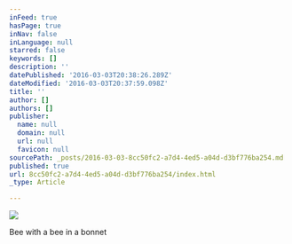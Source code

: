 ```yaml
---
inFeed: true
hasPage: true
inNav: false
inLanguage: null
starred: false
keywords: []
description: ''
datePublished: '2016-03-03T20:38:26.289Z'
dateModified: '2016-03-03T20:37:59.098Z'
title: ''
author: []
authors: []
publisher:
  name: null
  domain: null
  url: null
  favicon: null
sourcePath: _posts/2016-03-03-8cc50fc2-a7d4-4ed5-a04d-d3bf776ba254.md
published: true
url: 8cc50fc2-a7d4-4ed5-a04d-d3bf776ba254/index.html
_type: Article

---
```

![](https://the-grid-user-content.s3-us-west-2.amazonaws.com/f7361faa-8f79-4af7-8757-67255daa4096.png)

Bee with a bee in a bonnet
